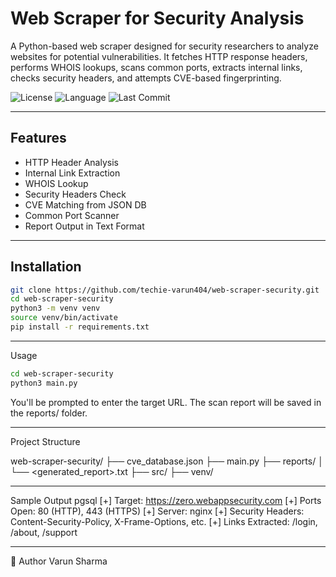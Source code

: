#  Web Scraper for Security Analysis

A Python-based web scraper designed for security researchers to analyze websites for potential vulnerabilities. It fetches HTTP response headers, performs WHOIS lookups, scans common ports, extracts internal links, checks security headers, and attempts CVE-based fingerprinting.

![License](https://img.shields.io/github/license/techie-varun404/web-scraper-security)
![Language](https://img.shields.io/github/languages/top/techie-varun404/web-scraper-security)
![Last Commit](https://img.shields.io/github/last-commit/techie-varun404/web-scraper-security)

---

## Features
-  HTTP Header Analysis
-  Internal Link Extraction
-  WHOIS Lookup
-  Security Headers Check
-  CVE Matching from JSON DB
-  Common Port Scanner
-  Report Output in Text Format

---

## Installation

```bash
git clone https://github.com/techie-varun404/web-scraper-security.git
cd web-scraper-security
python3 -m venv venv
source venv/bin/activate
pip install -r requirements.txt
```

---

 Usage
```bash
cd web-scraper-security
python3 main.py
```
You'll be prompted to enter the target URL.
The scan report will be saved in the reports/ folder.


---

Project Structure

web-scraper-security/
├── cve_database.json
├── main.py
├── reports/
│   └── <generated_report>.txt
├── src/
├── venv/

---

Sample Output
pgsql
[+] Target: https://zero.webappsecurity.com
[+] Ports Open: 80 (HTTP), 443 (HTTPS)
[+] Server: nginx
[+] Security Headers: Content-Security-Policy, X-Frame-Options, etc.
[+] Links Extracted: /login, /about, /support

---

👤 Author
Varun Sharma
